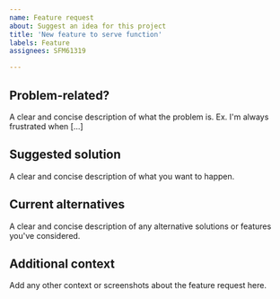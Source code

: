 ```yaml
---
name: Feature request
about: Suggest an idea for this project
title: 'New feature to serve function'
labels: Feature
assignees: SFM61319

---
```


## Problem-related?
A clear and concise description of what the problem is. Ex. I'm always frustrated when [...]  
  
## Suggested solution
A clear and concise description of what you want to happen.  
  
## Current alternatives
A clear and concise description of any alternative solutions or features you've considered.  
  
## Additional context
Add any other context or screenshots about the feature request here.  

